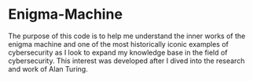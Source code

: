 # Enigma-Machine


The purpose of this code is to help me understand the inner works of the enigma machine and one of the most historically iconic examples of cybersecurity as I look to expand my knowledge base in the field of cybersecurity. This interest was developed after I dived into the research and work of Alan Turing.
